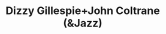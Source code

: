 ---
pid: mp212
title: Dizzy Gillespie+John Coltrane (&Jazz)
location_transcription: 52nd St? Strawberry Mansion
coordinates: "[-75.224812935328, 39.960214570567]"
zipcode: '19143'
gen_neighborhood: West Philadelphia
neighborhood: University City
outside_phl: 
age: '22'
age_range: 20-29
instagram: 
image_file_name: mp_212.jpg
proposal_transcription: Coltrane is the God of the saxophone. Yet his S.M. house is
  in shambles (along w/ the rest of the 'hood...). Dizzy transformed the trumpet &'ran'
  for pres. & he's a Philly boy? How do we honor these world changing & super-spiritual
  figures in their old home, Philly? I'd feel better knowing they watched over and
  blessed our city.
topic: History,Music,Neighborhoods,Pop Culture
topic_summary: 0, 0, 0, 0, 0, 0
type: Sculpture Statue
keywords_other: jazz, saxophone, philly born, born and raised, local heroes
credit: Brett
image_labels: 
twitter: 
facebook: 
permalink: "/monuments/mp212/"
layout: item-page
---
